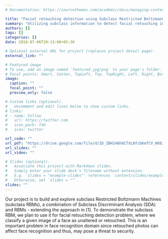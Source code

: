 ```yaml
---
# Documentation: https://sourcethemes.com/academic/docs/managing-content/

title: "Facial retouching detection using Subclass Restricted Boltzmann Machines"
summary: "Utilizing subclass information to detect facial retouching in images, by incorporating 'L2,1' loss in the formulation of Restricted Boltzmann Machines"
authors: []
tags: []
categories: []
date: 2018-07-06T20:13:00+05:30

# Optional external URL for project (replaces project detail page).
external_link: ""

# Featured image
# To use, add an image named `featured.jpg/png` to your page's folder.
# Focal points: Smart, Center, TopLeft, Top, TopRight, Left, Right, BottomLeft, Bottom, BottomRight.
image:
  caption: ""
  focal_point: ""
  preview_only: false

# Custom links (optional).
#   Uncomment and edit lines below to show custom links.
# links:
# - name: Follow
#   url: https://twitter.com
#   icon_pack: fab
#   icon: twitter

url_code: ""
url_pdf: "https://drive.google.com/file/d/1D_IBH248h8CTXL0fcbKmfCV_WXDJMJyk/view?usp=sharing"
url_slides: ""
url_video: ""

# Slides (optional).
#   Associate this project with Markdown slides.
#   Simply enter your slide deck's filename without extension.
#   E.g. `slides = "example-slides"` references `content/slides/example-slides.md`.
#   Otherwise, set `slides = ""`.
slides: ""
---
```


Our project is to build and explore subclass Restricted Boltzmann Machines (subclass RBMs), a combination of Subclass Discriminant Analysis (SDA) and RBMs - extending the approach in [1]. To demonstrate the subclass RBM, we plan to use it for facial retouching detection problem, where we classify a given image of a face as unaltered or retouched. This is an important problem in face recognition domain since retouched photos can affect face recognition and thus, may pose a threat to security.
